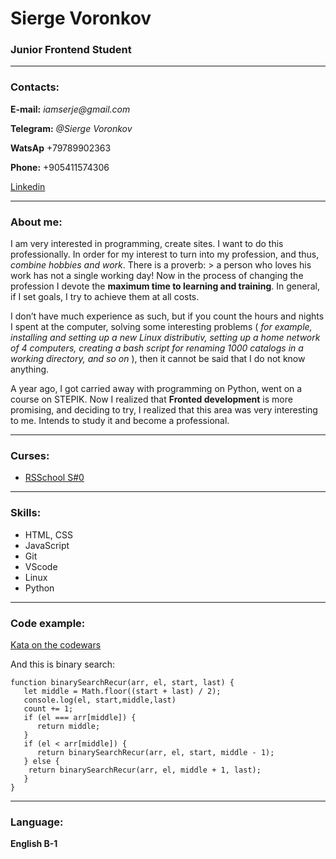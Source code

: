 # Sierge Voronkov
### Junior Frontend Student

---

### Contacts:

**E-mail:** _iamserje@gmail.com_

**Telegram:** _@Sierge Voronkov_

**WatsAp** +79789902363

**Phone:** +905411574306

[Linkedin](https://www.linkedin.com/in/sv-or-919179258)

---

### About me:
  I am very interested in programming, create sites. I want to do this professionally. In order for my interest to turn into my profession, and thus, _combine hobbies and work_. There is a proverb: > a person who loves his work has not a single working day! Now in the process of changing the profession I devote the **maximum time to learning and training**. In general, if I set goals, I try to achieve them at all costs.
	
   I don’t have much experience as such, but if you count the hours and nights  I spent at the computer, solving some interesting problems ( _for example, installing and setting up a new Linux distributiv, setting up a home network of 4 computers, creating a bash script for renaming 1000 catalogs in a working directory, and so on_ ), then it cannot be said that I do not know anything.
	
   A year ago, I got carried away with programming on Python, went on a course on STEPIK. Now I realized that **Fronted development** is more promising, and deciding to try, I realized that this area was very interesting to me. Intends to study it and become a professional.
   
---

### Curses:

* [RSSchool S#0](https://app.rs.school/)

---

### Skills:

* HTML, CSS
* JavaScript
* Git
* VScode
* Linux
* Python

---

### Code example:

[Kata on the codewars](https://www.codewars.com/users/iamserje/completed_solutions)


And this is binary search:
```
function binarySearchRecur(arr, el, start, last) {
   let middle = Math.floor((start + last) / 2);
   console.log(el, start,middle,last)
   count += 1;
   if (el === arr[middle]) {
      return middle;
   }
   if (el < arr[middle]) {
      return binarySearchRecur(arr, el, start, middle - 1);
   } else {
    return binarySearchRecur(arr, el, middle + 1, last);
   }
}
```

---

### Language:

**English B-1**
